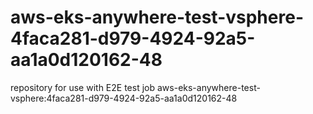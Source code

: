 # aws-eks-anywhere-test-vsphere-4faca281-d979-4924-92a5-aa1a0d120162-48
repository for use with E2E test job aws-eks-anywhere-test-vsphere:4faca281-d979-4924-92a5-aa1a0d120162-48
